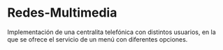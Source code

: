 # Redes-Multimedia

Implementación de una centralita telefónica con distintos usuarios, en la que se ofrece el servicio de un menú con diferentes opciones.
